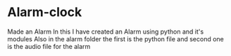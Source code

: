 # Alarm-clock
Made an Alarm 
In this I have created an Alarm using python and it's modules
Also in the alarm folder the first is the python file and second one is the audio file for the alarm
